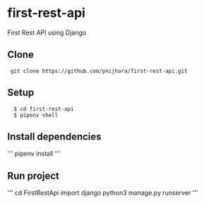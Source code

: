 # first-rest-api
First Rest API using Django


## Clone

```  git clone https://github.com/pnijhara/first-rest-api.git  ```

## Setup

```
  $ cd first-rest-api
  $ pipenv shell
  ```

## Install dependencies
'''
pipenv install
'''

## Run project
'''
cd FirstRestApi
import django
python3 manage.py runserver
'''
